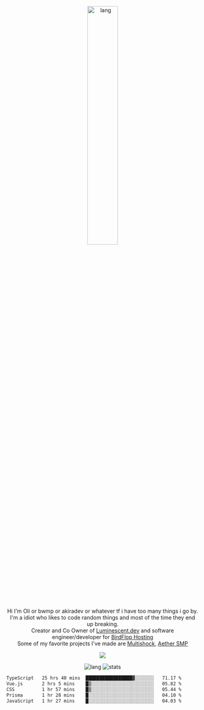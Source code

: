<p align="center">
 <a href="https://luminescent.dev">
  <img width="40%" alt="lang" src="https://github.com/bwmp/bwmp/blob/main/l_10.png?raw=true" />
 </a>
</p>

<p align="center">
 Hi I'm Oli or bwmp or akiradev or whatever tf i have too many things i go by.<br>
 I'm a idiot who likes to code random things and most of the time they end up breaking.<br>
 Creator and Co Owner of <a href="https://luminescent.dev">Luminescent.dev</a> and software engineer/developer for <a href="https://www.birdflop.com">BirdFlop Hosting</a><br>
 Some of my favorite projects I've made are <a href="https://github.com/PiShock-Inc/MultiShock">Multishock</a>, <a href="https://www.aethersmp.com">Aether SMP</a>
</p>

<p align="center">
  <a href="https://discord.com/users/798738506859282482"><img align="center" src="https://lanyard-profile-readme.vercel.app/api/798738506859282482?bg=433e4f&borderRadius=10px&showDisplayName=true&idleMessage=Probably%20sleeping"/></a>
</p>

<p align="center">
 <img alt="lang" src="https://github-readme-stats.vercel.app/api/top-langs/?username=bwmp&layout=compact&hide_border=true&langs_count=10&theme=transparent&custom_title=Languages" />
 <img alt="stats" src="https://github-readme-stats.vercel.app/api?username=bwmp&show_icons=true&hide_border=true&count_private=true&theme=transparent&custom_title=Statistics">
</p>
<p align="center">
 <!--START_SECTION:waka-->

```txt
TypeScript   25 hrs 40 mins  █████████████████▓░░░░░░░   71.17 %
Vue.js       2 hrs 5 mins    █▒░░░░░░░░░░░░░░░░░░░░░░░   05.82 %
CSS          1 hr 57 mins    █▒░░░░░░░░░░░░░░░░░░░░░░░   05.44 %
Prisma       1 hr 28 mins    █░░░░░░░░░░░░░░░░░░░░░░░░   04.10 %
JavaScript   1 hr 27 mins    █░░░░░░░░░░░░░░░░░░░░░░░░   04.03 %
```

<!--END_SECTION:waka-->
</p>
